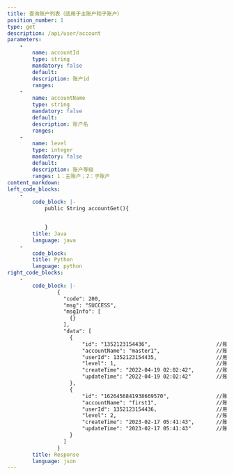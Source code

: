 ```yaml
---
title: 查询账户列表（适用于主账户和子账户）
position_number: 1
type: get
description: /api/user/account
parameters:
    -
        name: accountId
        type: string
        mandatory: false
        default:
        description: 账户id
        ranges:
    -
        name: accountName
        type: string
        mandatory: false
        default:
        description: 账户名
        ranges:
    -
        name: level
        type: integer
        mandatory: false
        default:
        description: 账户等级
        ranges: 1：主账户；2：子账户
content_markdown:
left_code_blocks:
    -
        code_block: |-
            public String accountGet(){


            }
        title: Java
        language: java
    -
        code_block:
        title: Python
        language: python
right_code_blocks:
    -
        code_block: |-
                {
                  "code": 200,
                  "msg": "SUCCESS",
                  "msgInfo": [
                    {}
                  ],
                  "data": [
                    {
                        "id": "1352123154436",                     //账户id
                        "accountName": "master1",                  //账户名
                        "userId": 1352123154435,                   //用户id
                        "level": 1,                                //账户等级：1-主账户；2-子账户
                        "createTime": "2022-04-19 02:02:42",       //账户创建时间
                        "updateTime": "2022-04-19 02:02:42"        //账户更新时间
                    }, 
                    {
                        "id": "1626456841938669570",               //账户id
                        "accountName": "first1",                   //账户名
                        "userId": 1352123154436,                   //用户id
                        "level": 2,                                //账户等级：1-主账户；2-子账户
                        "createTime": "2023-02-17 05:41:43",       //账户创建时间
                        "updateTime": "2023-02-17 05:41:43"        //账户更新时间
                    }
                  ]
                }
        title: Response
        language: json
---
```

